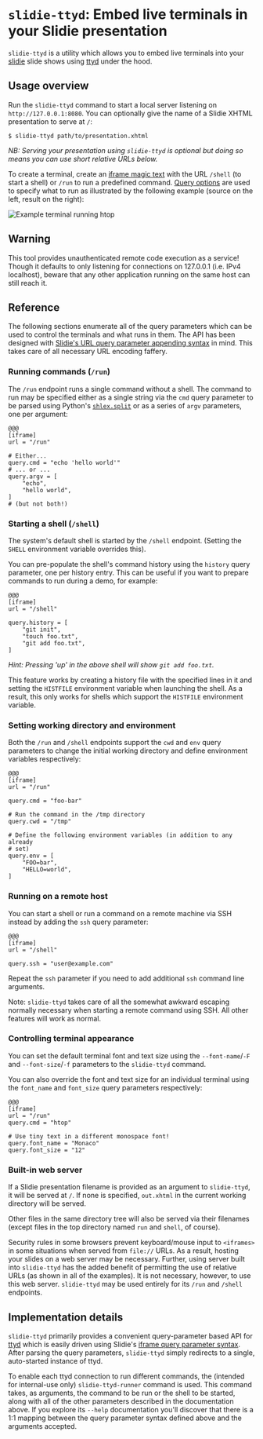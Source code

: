 `slidie-ttyd`: Embed live terminals in your Slidie presentation
===============================================================

`slidie-ttyd` is a utility which allows you to embed live terminals into your
[slidie](https://github.com/mossblaser/slidie) slide shows using
[ttyd](https://github.com/tsl0922/ttyd) under the hood.


Usage overview
--------------

Run the `slidie-ttyd` command to start a local server listening on
`http://127.0.0.1:8080`. You can optionally give the name of a Slidie XHTML
presentation to serve at `/`:

    $ slidie-ttyd path/to/presentation.xhtml

*NB: Serving your presentation using `slidie-ttyd` is optional but doing so
means you can use short relative URLs below.*

To create a terminal, create an [iframe magic
text](https://mossblaser.github.io/slidie/iframe.html) with the URL `/shell`
(to start a shell) or `/run` to run a predefined command. [Query
options](https://mossblaser.github.io/slidie/iframe.html#appending-url-query-parameters)
are used to specify what to run as illustrated by the following example (source
on the left, result on the right):

![Example terminal running htop](./docs/example.png)


Warning
-------

This tool provides unauthenticated remote code execution as a service! Though
it defaults to only listening for connections on 127.0.0.1 (i.e. IPv4
localhost), beware that any other application running on the same host can
still reach it.


Reference
---------

The following sections enumerate all of the query parameters which can be used
to control the terminals and what runs in them. The API has been designed with
[Slidie's URL query parameter appending
syntax](https://mossblaser.github.io/slidie/iframe.html#appending-url-query-parameters)
in mind. This takes care of all necessary URL encoding faffery.


### Running commands (`/run`)

The `/run` endpoint runs a single command without a shell. The command to run
may be specified either as a single string via the `cmd` query parameter to be
parsed using Python's
[`shlex.split`](https://docs.python.org/3/library/shlex.html#shlex.split)  or
as a series of `argv` parameters, one per argument:

    @@@
    [iframe]
    url = "/run"
    
    # Either...
    query.cmd = "echo 'hello world'"
    # ... or ...
    query.argv = [
        "echo",
        "hello world",
    ]
    # (but not both!)


### Starting a shell (`/shell`)

The system's default shell is started by the `/shell` endpoint. (Setting the
`SHELL` environment variable overrides this).

You can pre-populate the shell's command history using the `history` query
parameter, one per history entry. This can be useful if you want to prepare
commands to run during a demo, for example:

    @@@
    [iframe]
    url = "/shell"
    
    query.history = [
        "git init",
        "touch foo.txt",
        "git add foo.txt",
    ]

*Hint: Pressing 'up' in the above shell will show `git add foo.txt`.*

This feature works by creating a history file with the specified lines in it
and setting the `HISTFILE` environment variable when launching the shell. As a
result, this only works for shells which support the `HISTFILE` environment
variable.


### Setting working directory and environment

Both the `/run` and `/shell` endpoints support the `cwd` and `env` query
parameters to change the initial working directory and define environment
variables respectively:

    @@@
    [iframe]
    url = "/run"
    
    query.cmd = "foo-bar"
    
    # Run the command in the /tmp directory
    query.cwd = "/tmp"
    
    # Define the following environment variables (in addition to any already
    # set)
    query.env = [
        "FOO=bar",
        "HELLO=world",
    ]


### Running on a remote host

You can start a shell or run a command on a remote machine via SSH instead by
adding the `ssh` query parameter:

    @@@
    [iframe]
    url = "/shell"
    
    query.ssh = "user@example.com"

Repeat the `ssh` parameter if you need to add additional `ssh` command line
arguments.

Note: `slidie-ttyd` takes care of all the somewhat awkward escaping normally
necessary when starting a remote command using SSH. All other features will
work as normal.


### Controlling terminal appearance

You can set the default terminal font and text size using the
`--font-name`/`-F` and `--font-size`/`-f` parameters to the `slidie-ttyd`
command.

You can also override the font and text size for an individual terminal using
the `font_name` and `font_size` query parameters respectively:


    @@@
    [iframe]
    url = "/run"
    query.cmd = "htop"
    
    # Use tiny text in a different monospace font!
    query.font_name = "Monaco"
    query.font_size = "12"


### Built-in web server

If a Slidie presentation filename is provided as an argument to `slidie-ttyd`,
it will be served at `/`. If none is specified, `out.xhtml` in the current
working directory will be served.

Other files in the same directory tree will also be served via their filenames
(except files in the top directory named `run` and `shell`, of course).

Security rules in some browsers prevent keyboard/mouse input to `<iframes>` in
some situations when served from `file://` URLs. As a result, hosting your
slides on a web server may be necessary. Further, using server built into
`slidie-ttyd` has the added benefit of permitting the use of relative URLs (as
shown in all of the examples). It is not necessary, however, to use this web
server. `slidie-ttyd` may be used entirely for its `/run` and `/shell`
endpoints.


Implementation details
----------------------

`slidie-ttyd` primarily provides a convenient query-parameter based API for
[ttyd](https://github.com/tsl0922/ttyd) which is easily driven using Slidie's
[iframe query parameter
syntax](https://mossblaser.github.io/slidie/iframe.html#appending-url-query-parameters).
After parsing the query parameters, `slidie-ttyd` simply redirects to a single,
auto-started instance of ttyd.

To enable each ttyd connection to run different commands, the
(intended for internal-use only) `slidie-ttyd-runner` command is used. This
command takes, as arguments, the command to be run or the shell to be started,
along with all of the other parameters described in the documentation above.
If you explore its `--help` documentation you'll discover that there is a 1:1
mapping between the query parameter syntax defined above and the arguments
accepted.

